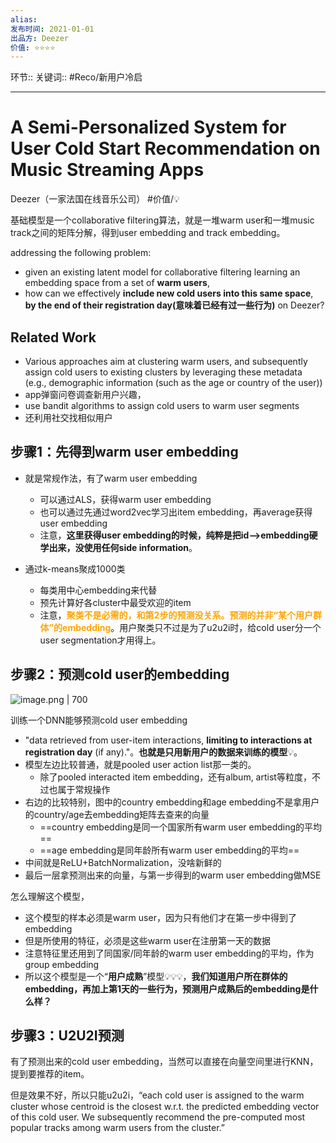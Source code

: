 ```yaml
---
alias:
发布时间: 2021-01-01
出品方: Deezer
价值: ⭐⭐⭐⭐
---
```


环节:: 
关键词:: #Reco/新用户冷启 

---
# A Semi-Personalized System for User Cold Start Recommendation on Music Streaming Apps

Deezer（一家法国在线音乐公司） #价值/💡

基础模型是一个collaborative filtering算法，就是一堆warm user和一堆music track之间的矩阵分解，得到user embedding and track embedding。

addressing the following problem: 
* given an existing latent model for collaborative filtering learning an embedding space from a set of **warm users**,
* how can we effectively **include new cold users into this same space**, **by the end of their registration day(意味着已经有过一些行为)** on Deezer?

## Related Work

* Various approaches aim at clustering warm users, and subsequently assign cold users to existing clusters by leveraging these metadata (e.g., demographic information (such as the age or country of the user))
* app弹窗问卷调查新用户兴趣，
* use bandit algorithms to assign cold users to warm user segments
* 还利用社交找相似用户

## 步骤1：先得到warm user embedding

* 就是常规作法，有了warm user embedding
  * 可以通过ALS，获得warm user embedding
  * 也可以通过先通过word2vec学习出item embedding，再average获得user embedding
  * 注意，**这里获得user embedding的时候，纯粹是把id-->embedding硬学出来，没使用任何side information**。

* 通过k-means聚成1000类
	* 每类用中心embedding来代替
	* 预先计算好各cluster中最受欢迎的item
	* 注意，<span style="color:orange;font-weight:bold">聚类不是必需的，和第2步的预测没关系。预测的并非“某个用户群体”的embedding</span>。用户聚类只不过是为了u2u2i时，给cold user分一个user segmentation才用得上。


## 步骤2：预测cold user的embedding

![image.png | 700](assets/image-20220119163450-jetjmhw.png)

训练一个DNN能够预测cold user embedding

* "data retrieved from user-item interactions, **limiting to interactions at registration day** (if any)."。**也就是只用新用户的数据来训练的模型**💡。
* 模型左边比较普通，就是pooled user action list那一类的。
  * 除了pooled interacted item embedding，还有album, artist等粒度，不过也属于常规操作
* 右边的比较特别，图中的country embedding和age embedding不是拿用户的country/age去embedding矩阵去查来的向量
  * ==country embedding是同一个国家所有warm user embedding的平均==
  * ==age embedding是同年龄所有warm user embedding的平均==
* 中间就是ReLU+BatchNormalization，没啥新鲜的
* 最后一层拿预测出来的向量，与第一步得到的warm user embedding做MSE


怎么理解这个模型，
* 这个模型的样本必须是warm user，因为只有他们才在第一步中得到了embedding
* 但是所使用的特征，必须是这些warm user在注册第一天的数据
* 注意特征里还用到了同国家/同年龄的warm user embedding的平均，作为group embedding
* 所以这个模型是一个“**用户成熟**”模型💡💡💡，**我们知道用户所在群体的embedding，再加上第1天的一些行为，预测用户成熟后的embedding是什么样？**

## 步骤3：U2U2I预测

有了预测出来的cold user embedding，当然可以直接在向量空间里进行KNN，提到要推荐的item。

但是效果不好，所以只能u2u2i，“each cold user is assigned to the warm cluster whose centroid is the closest w.r.t. the predicted embedding vector of this cold user. We subsequently recommend the pre-computed most popular tracks among warm users from the cluster.”